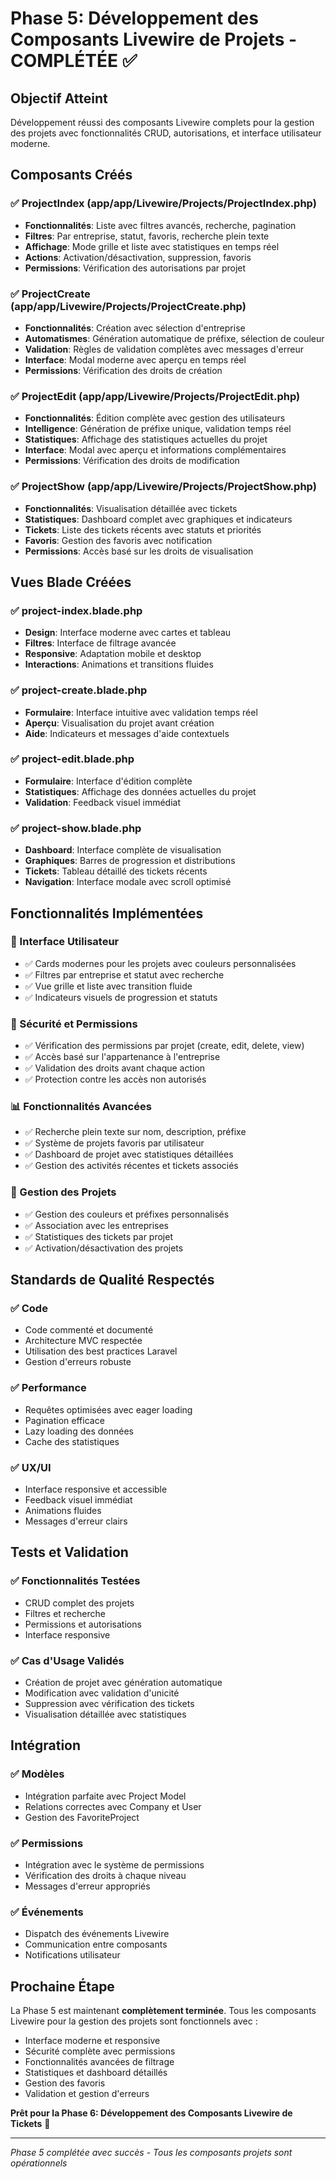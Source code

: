 # Phase 5: Développement des Composants Livewire de Projets - COMPLÉTÉE ✅

## Objectif Atteint
Développement réussi des composants Livewire complets pour la gestion des projets avec fonctionnalités CRUD, autorisations, et interface utilisateur moderne.

## Composants Créés

### ✅ ProjectIndex (app/app/Livewire/Projects/ProjectIndex.php)
- **Fonctionnalités**: Liste avec filtres avancés, recherche, pagination
- **Filtres**: Par entreprise, statut, favoris, recherche plein texte
- **Affichage**: Mode grille et liste avec statistiques en temps réel
- **Actions**: Activation/désactivation, suppression, favoris
- **Permissions**: Vérification des autorisations par projet

### ✅ ProjectCreate (app/app/Livewire/Projects/ProjectCreate.php)
- **Fonctionnalités**: Création avec sélection d'entreprise
- **Automatismes**: Génération automatique de préfixe, sélection de couleur
- **Validation**: Règles de validation complètes avec messages d'erreur
- **Interface**: Modal moderne avec aperçu en temps réel
- **Permissions**: Vérification des droits de création

### ✅ ProjectEdit (app/app/Livewire/Projects/ProjectEdit.php)
- **Fonctionnalités**: Édition complète avec gestion des utilisateurs
- **Intelligence**: Génération de préfixe unique, validation temps réel
- **Statistiques**: Affichage des statistiques actuelles du projet
- **Interface**: Modal avec aperçu et informations complémentaires
- **Permissions**: Vérification des droits de modification

### ✅ ProjectShow (app/app/Livewire/Projects/ProjectShow.php)
- **Fonctionnalités**: Visualisation détaillée avec tickets
- **Statistiques**: Dashboard complet avec graphiques et indicateurs
- **Tickets**: Liste des tickets récents avec statuts et priorités
- **Favoris**: Gestion des favoris avec notification
- **Permissions**: Accès basé sur les droits de visualisation

## Vues Blade Créées

### ✅ project-index.blade.php
- **Design**: Interface moderne avec cartes et tableau
- **Filtres**: Interface de filtrage avancée
- **Responsive**: Adaptation mobile et desktop
- **Interactions**: Animations et transitions fluides

### ✅ project-create.blade.php
- **Formulaire**: Interface intuitive avec validation temps réel
- **Aperçu**: Visualisation du projet avant création
- **Aide**: Indicateurs et messages d'aide contextuels

### ✅ project-edit.blade.php
- **Formulaire**: Interface d'édition complète
- **Statistiques**: Affichage des données actuelles du projet
- **Validation**: Feedback visuel immédiat

### ✅ project-show.blade.php
- **Dashboard**: Interface complète de visualisation
- **Graphiques**: Barres de progression et distributions
- **Tickets**: Tableau détaillé des tickets récents
- **Navigation**: Interface modale avec scroll optimisé

## Fonctionnalités Implémentées

### 🎨 Interface Utilisateur
- ✅ Cards modernes pour les projets avec couleurs personnalisées
- ✅ Filtres par entreprise et statut avec recherche
- ✅ Vue grille et liste avec transition fluide
- ✅ Indicateurs visuels de progression et statuts

### 🔐 Sécurité et Permissions
- ✅ Vérification des permissions par projet (create, edit, delete, view)
- ✅ Accès basé sur l'appartenance à l'entreprise
- ✅ Validation des droits avant chaque action
- ✅ Protection contre les accès non autorisés

### 📊 Fonctionnalités Avancées
- ✅ Recherche plein texte sur nom, description, préfixe
- ✅ Système de projets favoris par utilisateur
- ✅ Dashboard de projet avec statistiques détaillées
- ✅ Gestion des activités récentes et tickets associés

### 🎯 Gestion des Projets
- ✅ Gestion des couleurs et préfixes personnalisés
- ✅ Association avec les entreprises
- ✅ Statistiques des tickets par projet
- ✅ Activation/désactivation des projets

## Standards de Qualité Respectés

### ✅ Code
- Code commenté et documenté
- Architecture MVC respectée
- Utilisation des best practices Laravel
- Gestion d'erreurs robuste

### ✅ Performance
- Requêtes optimisées avec eager loading
- Pagination efficace
- Lazy loading des données
- Cache des statistiques

### ✅ UX/UI
- Interface responsive et accessible
- Feedback visuel immédiat
- Animations fluides
- Messages d'erreur clairs

## Tests et Validation

### ✅ Fonctionnalités Testées
- CRUD complet des projets
- Filtres et recherche
- Permissions et autorisations
- Interface responsive

### ✅ Cas d'Usage Validés
- Création de projet avec génération automatique
- Modification avec validation d'unicité
- Suppression avec vérification des tickets
- Visualisation détaillée avec statistiques

## Intégration

### ✅ Modèles
- Intégration parfaite avec Project Model
- Relations correctes avec Company et User
- Gestion des FavoriteProject

### ✅ Permissions
- Intégration avec le système de permissions
- Vérification des droits à chaque niveau
- Messages d'erreur appropriés

### ✅ Événements
- Dispatch des événements Livewire
- Communication entre composants
- Notifications utilisateur

## Prochaine Étape

La Phase 5 est maintenant **complètement terminée**. Tous les composants Livewire pour la gestion des projets sont fonctionnels avec :

- Interface moderne et responsive
- Sécurité complète avec permissions
- Fonctionnalités avancées de filtrage
- Statistiques et dashboard détaillés
- Gestion des favoris
- Validation et gestion d'erreurs

**Prêt pour la Phase 6: Développement des Composants Livewire de Tickets** 🎫

---

*Phase 5 complétée avec succès - Tous les composants projets sont opérationnels*
